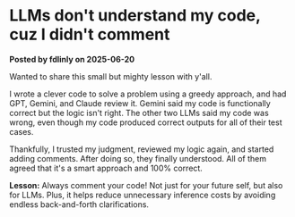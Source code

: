 # LLMs don't understand my code, cuz I didn't comment  
**Posted by fdlinly on 2025-06-20**

Wanted to share this small but mighty lesson with y'all.

I wrote a clever code to solve a problem using a greedy approach, and had GPT, Gemini, and Claude review it. Gemini said my code is functionally correct but the logic isn't right. The other two LLMs said my code was wrong, even though my code produced correct outputs for all of their test cases.

Thankfully, I trusted my judgment, reviewed my logic again, and started adding comments. After doing so, they finally understood. All of them agreed that it's a smart approach and 100% correct.

**Lesson:** Always comment your code! Not just for your future self, but also for LLMs. Plus, it helps reduce unnecessary inference costs by avoiding endless back-and-forth clarifications.